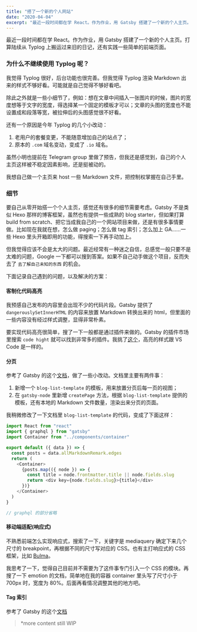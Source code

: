 ```yaml
---
title: "搭了一个新的个人网站"
date: "2020-04-04"
excerpt: "最近一段时间都在学 React。作为作业，用 Gatsby 搭建了一个新的个人主页。打算陆续从 Typlog 上搬运过来旧的日记，还有实践一些简单的前端页面。"
---
```


最近一段时间都在学 React。作为作业，用 Gatsby 搭建了一个新的个人主页。打算陆续从 Typlog 上搬运过来旧的日记，还有实践一些简单的前端页面。

### 为什么不继续使用 Typlog 呢？

我觉得 Typlog 很好，后台功能也很完善。但我觉得 Typlog 渲染 Markdown 出来的样式不够好看。可能就是自己觉得不够好看吧。

除此之外就是一些小细节了，例如：想在文章中间插入一张图片的时候，图片的宽度想等于文字的宽度，得选择某一个固定的模板才可以；文章的头图的宽度也不能设置成和段落等宽，被拉伸后的头图感觉很不好看。

还有一个原因是今年 Typlog 的几个小改动：

1. 老用户的套餐变更，不能随意增加自己的站点了；
2. 原本的 `.com` 域名变动，变成了 `.io` 域名。

虽然小明也提前在 Telegram group 里做了预告，但我还是感觉到，自己的个人主页这样被不稳定因素影响，还是挺被动的。

我想自己做一个主页来 host 一些 Markdown 文件，把控制权掌握在自己手里。

### 细节

要自己从零开始搭一个个人主页，感觉还有很多的细节需要考虑。Gatsby 不是类似 Hexo 那样的博客框架，虽然也有提供一些成熟的 blog starter，但如果打算 build from scratch、把它当成我自己的一个网站项目来做，还是有很多事情要做。比如现在我就在想，怎么做 paging；怎么做 tag 索引；怎么加上 GA……一些 Hexo 里头开箱即用的功能，得搜索一下再手动加上。

但我觉得应该不会是太大的问题。最近经常有一种迷之自信，总感觉一般只要不是太难的问题，Google 一下都可以搜到答案。如果不自己动手做这个项目，反而失去了 `去了解自己未知的东西` 的机会。

下面记录自己遇到的问题，以及解决的方案：

#### 客制化代码高亮

我预感自己发布的内容里会出现不少的代码片段。Gatsby 提供了 `dangerouslySetInnerHTML` 的内容来放置 Markdown 转换出来的 html，但里面的一些内容没有经过样式调整，显得非常朴素。

要实现代码高亮很简单，搜了一下一般都是通过插件来做的。Gatsby 的插件市场里搜索 `code hight` 就可以找到非常多的插件。我挑了[这个](https://www.gatsbyjs.org/packages/gatsby-remark-vscode/?=highlight)，高亮的样式跟 VS Code 是一样的。

#### 分页

参考了 Gatsby 的这个[文档](https://www.gatsbyjs.org/docs/adding-pagination/)，做了一些小改动。文档里主要有两件事：

1. 新增一个 `blog-list-template` 的模板，用来放置分页后每一页的视图；
2. 在 `gatsby-node` 里新增 `createPage` 方法，根据 `blog-list-template` 提供的模板，还有本地的 Markdown 文件数量，渲染出来分页的页面。

我稍微修改了一下文档里 `blog-list-template` 的代码，变成了下面这样：

```javascript
import React from "react"
import { graphql } from "gatsby"
import Container from "../components/container"

export default ({ data }) => {
  const posts = data.allMarkdownRemark.edges
  return (
    <Container>
      {posts.map(({ node }) => {
        const title = node.frontmatter.title || node.fields.slug
        return <div key={node.fields.slug}>{title}</div>
      })}
    </Container>
  )
}

// graphql 的部分省略
```

#### 移动端适配(响应式)

不熟悉前端怎么实现响应式，搜索了一下，关键字是 mediaquery 确定下来几个尺寸的 breakpoint，再根据不同的尺寸写对应的 CSS。也有主打响应式的 CSS 框架，比如 [Bulma](https://bulma.io/)。

我思考了一下，觉得自己目前并不需要为了这件事专门引入一个 CSS 的模块。再搜了一下 emotion 的文档，简单地在我的容器 container 里头写了尺寸小于 700px 时，宽度为 80%。后面再看情况调整其他的地方吧。

#### Tag 索引

参考了 Gatsby 的这个[文档]()

> \*more content still WIP
